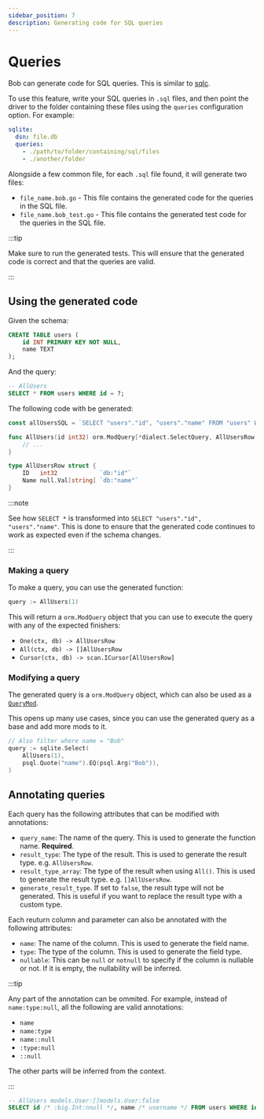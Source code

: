```yaml
---
sidebar_position: 7
description: Generating code for SQL queries
---
```


# Queries

Bob can generate code for SQL queries. This is similar to [sqlc](https://sqlc.dev).

To use this feature, write your SQL queries in `.sql` files, and then point the driver to the folder containing these files using the `queries` configuration option. For example:

```yaml
sqlite:
  dsn: file.db
  queries:
    - ./path/to/folder/containing/sql/files
    - ./another/folder
```

Alongside a few common file, for each `.sql` file found, it will generate two files:

- `file_name.bob.go` - This file contains the generated code for the queries in the SQL file.
- `file_name.bob_test.go` - This file contains the generated test code for the queries in the SQL file.

:::tip

Make sure to run the generated tests. This will ensure that the generated code is correct and that the queries are valid.

:::

## Using the generated code

Given the schema:

```sql
CREATE TABLE users (
    id INT PRIMARY KEY NOT NULL,
    name TEXT
);
```

And the query:

```sql
-- AllUsers
SELECT * FROM users WHERE id = ?;
```

The following code with be generated:

```go
const allUsersSQL = `SELECT "users"."id", "users"."name" FROM "users" WHERE "id" = ?1`

func AllUsers(id int32) orm.ModQuery[*dialect.SelectQuery, AllUsersRow, []AllUsersRow] {
    // ...
}

type AllUsersRow struct {
	ID   int32            `db:"id"`
	Name null.Val[string] `db:"name"`
}
```

:::note

See how `SELECT *` is transformed into `SELECT "users"."id", "users"."name"`. This is done to ensure that the generated code continues to work as expected even if the schema changes.

:::

### Making a query

To make a query, you can use the generated function:

```go
query := AllUsers(1)
```

This will return a `orm.ModQuery` object that you can use to execute the query with any of the expected finishers:

- `One(ctx, db) -> AllUsersRow`
- `All(ctx, db) -> []AllUsersRow`
- `Cursor(ctx, db) -> scan.ICursor[AllUsersRow]`

### Modifying a query

The generated query is a `orm.ModQuery` object, which can also be used as a [`QueryMod`](../query-builder/building-queries#query-mods).

This opens up many use cases, since you can use the generated query as a base and add more mods to it.

```go
// Also filter where name = "Bob"
query := sqlite.Select(
    AllUsers(1),
    psql.Quote("name").EQ(psql.Arg("Bob")),
)
```

## Annotating queries

Each query has the following attributes that can be modified with annotations:

- `query_name`: The name of the query. This is used to generate the function name. **Required**.
- `result_type`: The type of the result. This is used to generate the result type. e.g. `AllUsersRow`.
- `result_type_array`: The type of the result when using `All()`. This is used to generate the result type. e.g. `[]AllUsersRow`.
- `generate_result_type`. If set to `false`, the result type will not be generated. This is useful if you want to replace the result type with a custom type.

Each reuturn column and parameter can also be annotated with the following attributes:

- `name`: The name of the column. This is used to generate the field name.
- `type`: The type of the column. This is used to generate the field type.
- `nullable`: This can be `null` or `notnull` to specify if the column is nullable or not. If it is empty, the nullability will be inferred.

:::tip

Any part of the annotation can be ommited. For example, instead of `name:type:null`, all the following are valid annotations:

- `name`
- `name:type`
- `name::null`
- `:type:null`
- `::null`

The other parts will be inferred from the context.

:::

```sql
-- AllUsers models.User:[]models.User:false
SELECT id /* :big.Int:nnull */, name /* username */ FROM users WHERE id = ? /* ::notnull */;
```
